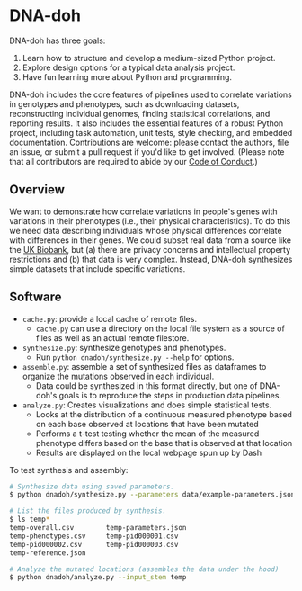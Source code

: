 # DNA-doh

DNA-doh has three goals:

1.  Learn how to structure and develop a medium-sized Python project.
2.  Explore design options for a typical data analysis project.
3.  Have fun learning more about Python and programming.

DNA-doh includes the core features of pipelines used to correlate variations in genotypes and phenotypes,
such as downloading datasets, reconstructing individual genomes, finding statistical correlations, and reporting results.
It also includes the essential features of a robust Python project,
including task automation, unit tests, style checking, and embedded documentation.
Contributions are welcome:
please contact the authors, file an issue, or submit a pull request if you'd like to get involved.
(Please note that all contributors are required to abide by our [Code of Conduct](./CODE_OF_CONDUCT.md).)

## Overview

We want to demonstrate how correlate variations in people's genes with variations in their phenotypes
(i.e., their physical characteristics).
To do this we need data describing individuals
whose physical differences correlate with differences in their genes.
We could subset real data from a source like the [UK Biobank](https://www.ukbiobank.ac.uk/),
but (a) there are privacy concerns and intellectual property restrictions
and (b) that data is very complex.
Instead,
DNA-doh synthesizes simple datasets that include specific variations.

## Software

-   `cache.py`: provide a local cache of remote files.
    -   `cache.py` can use a directory on the local file system as a source of files
        as well as an actual remote filestore.
-   `synthesize.py`: synthesize genotypes and phenotypes.
    -   Run `python dnadoh/synthesize.py --help` for options.
-   `assemble.py`: assemble a set of synthesized files as dataframes to organize the mutations observed in each individual.
    -   Data could be synthesized in this format directly,
        but one of DNA-doh's goals is to reproduce the steps in production data pipelines.
-   `analyze.py`: Creates visualizations and does simple statistical tests.
    -   Looks at the distribution of a continuous measured phenotype
        based on each base observed at locations that have been mutated
    -   Performs a t-test testing whether the mean of the measured phenotype differs
        based on the base that is observed at that location
    -   Results are displayed on the local webpage spun up by Dash

To test synthesis and assembly:

```bash
# Synthesize data using saved parameters.
$ python dnadoh/synthesize.py --parameters data/example-parameters.json

# List the files produced by synthesis.
$ ls temp*
temp-overall.csv        temp-parameters.json
temp-phenotypes.csv     temp-pid000001.csv
temp-pid000002.csv      temp-pid000003.csv
temp-reference.json

# Analyze the mutated locations (assembles the data under the hood)
$ python dnadoh/analyze.py --input_stem temp
```

